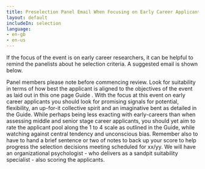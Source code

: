 ```yaml
---
title: Preselection Panel Email When Focusing on Early Career Applicants
layout: default
includeIn: selection
language:
- en-gb
- en-us
---
```

If the focus of the event is on early career researchers, it can be helpful to remind the panelists about he selection criteria. A suggested email is shown below.

Panel members please note before commencing review. Look for suitability in terms of how best the applicant is aligned to the objectives of the event as laid out in this one page Guide . With the focus at this event on early career applicants you should look for promising signals for potential, flexibility, an up-for-it collective spirit and an imaginative bent as detailed in the Guide. While perhaps being less exacting with early-careers than when assessing middle and senior stage career applicants, you should yet aim to rate the applicant pool along the 1 to 4 scale as outlined in the Guide, while watching against central tendency and unconscious bias. Remember also to have to hand a brief sentence or two of notes to back up your score to help progress the selection decisions meeting scheduled for xx/yy. We will have an organizational psychologist - who delivers as a sandpit suitability specialist - also scoring the applicants.